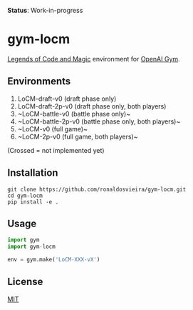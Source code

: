 **Status**: Work-in-progress

# gym-locm

[Legends of Code and Magic](https://jakubkowalski.tech/Projects/LOCM/) environment for [OpenAI Gym](https://github.com/openai/gym).


## Environments

1. LoCM-draft-v0 (draft phase only)
2. LoCM-draft-2p-v0 (draft phase only, both players)
3. ~LoCM-battle-v0 (battle phase only)~
4. ~LoCM-battle-2p-v0 (battle phase only, both players)~
5. ~LoCM-v0 (full game)~
6. ~LoCM-2p-v0 (full game, both players)~

(Crossed = not implemented yet)

## Installation
```
git clone https://github.com/ronaldosvieira/gym-locm.git
cd gym-locm
pip install -e .
```

## Usage

```python
import gym
import gym-locm

env = gym.make('LoCM-XXX-vX')
```

## License
[MIT](https://choosealicense.com/licenses/mit/)
